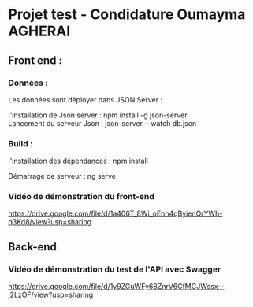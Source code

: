 # Projet test - Condidature Oumayma AGHERAI
## Front end : 
### Données : 
Les données sont déployer dans JSON Server : <br>

l'installation de Json server : npm install -g json-server<br>
Lancement du serveur Json : json-server --watch db.json<br>
### Build :
l'installation des dépendances : npm install <br>

Démarrage de serveur :  ng serve 

### Vidéo de démonstration du front-end 
https://drive.google.com/file/d/1a406T_8Wi_oEnn4qByienQrYWh-q3Kd8/view?usp=sharing

## Back-end
### Vidéo de démonstration du test de l'API avec Swagger 
https://drive.google.com/file/d/1y9ZGuWFy68ZnrV6CfMGJWssx--j2LzOF/view?usp=sharing



